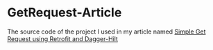 # GetRequest-Article
The source code of the project I used in my article named <a href= "https://medium.com/@burakgizlice114/simple-get-request-using-retrofit-and-dagger-hilt-289c488629b1"> Simple Get Request using Retrofit and Dagger-Hilt </a>



